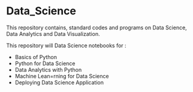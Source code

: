 # Data_Science
This repository contains, standard codes and programs on Data Science, Data Analytics and Data Visualization.


This repository will Data Science notebooks for :

- Basics of Python
- Python for Data Science
- Data Analytics with Python
- Machine Lean=rning for Data Science
- Deploying Data Science Application